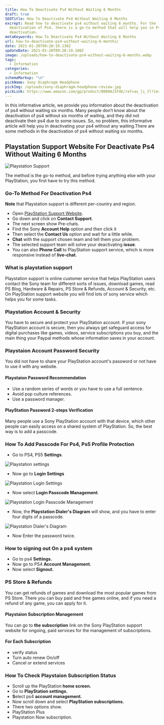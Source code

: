 ```yaml
---
title: How To Deactivate Ps4 Without Waiting 6 Months
draft: true
SEOTitle: How To Deactivate Ps4 Without Waiting 6 Months
excrept: Read how to deactivate ps4 without waiting 6 months. For the
  deactivation of Ps4, there is a go-to method that will help you in Ps4
  deactivation.
metaKeywords: How To Deactivate Ps4 Without Waiting 6 Months
url: how-to-deactivate-ps4-without-waiting-6-months/
date: 2021-01-20T09:20:19.136Z
updateDate: 2021-01-20T09:20:19.180Z
image: /uploads/how-to-deactivate-ps4-without-waiting-6-months.webp
tags:
  - Information
categories:
  - Information
schemaMarkup: "\n"
pickName: Sony Diaphragm Headphone
pickImg: /uploads/sony-diaphragm-headphone-review.jpg
pickLink: https://www.amazon.com/gp/product/B000AJIF4E/ref=as_li_tl?ie=UTF8&tag=technikaya-20&camp=1789&creative=9325&linkCode=as2&creativeASIN=B000AJIF4E&linkId=bac568bc2332dd39840b9f3d4e6c00ba
---
```

In this informative article, we provide you information about the deactivation of ps4 without waiting six months. Many people don’t know about the deactivation of ps4 without six months of waiting, and they did not deactivate their ps4 due to some issues. So, no problem, this informative article will help you in deactivating your ps4 without any waiting.There are some methods in the deactivation of ps4 without waiting six months.

## Playstation Support Website For Deactivate Ps4 Without Waiting 6 Months

![Playstation Support](/uploads/playstation-support.webp "Playstation Support")

The method is the go-to method, and before trying anything else with your PlayStation, you first have to try this method.

### Go-To Method For Deactivation Ps4

**Note** that Playstation support is different per-country and region.

* Open [PlayStation Support Website](https://www.playstation.com/en-us/support/).
* Go down and click on **Contact Support**.
* The next screen show Pre-chats.
* Find the Sony **Account Help** option and then click it
* Then select the **Contact Us** option and wait for a little while.
* **Chat** with the support chosen team and tell them your problem.
* The selected support team will solve your deactivating **issue**. 
* You can also **Phone Call** to PlayStation support service, which is more responsive instead of **live-chat**.

### What is playstation support

Playstation support is online customer service that helps PlayStation users contact the Sony team for different sorts of issues, download games, read PS Blog, Hardware & Repairs, PS Store & Refunds, Account & Security, etc. On PlayStation support website you will find lots of sony service which helps you for some tasks.

### Playstation Account & Security

You have to secure and protect your PlayStation account. If your sony PlayStation account is secure, then you always get safeguard access for digital purchases like games, videos, service subscriptions you buy, and the main thing your Paypal methods whose information saves in your account.

### Playstaion Account Password Security

You did not have to share your PlayStation account's password or not have to use it with any website.

#### Playstaion Password Recommendation

* Use a random series of words or you have to use a full sentence.
* Avoid pop culture references.
* Use a password manager.

#### PlayStation Password 2-steps Verification

Many people use a Sony PlayStation account with that device, which other people can easily access on a shared system of PlayStation. So, the best way is to add a passcode.

### How To Add Passcode For Ps4, Ps5 Profile Protection

* Go to PS4, PS5 **Settings**.

![Playstation settings](/uploads/playstation-settings.webp "Playstation settings")

* Now go to **Login Settings**



![Playstation Login Settings](/uploads/playstation-login-settings.webp "Playstation Login Settings")

* Now select **Login Passcode Management**.



![Playstation Login Passcode Management](/uploads/playstation-login-passcode-management.webp "Playstation Login Passcode Management")

* Now, the **Playstation Dialer's Diagram** will show, and you have to enter four digits of a passcode.

![Playstation Dialer's Diagram](/uploads/playstation-dialer-s-diagram.webp "Playstation Dialer's Diagram")

* Now Enter the password twice.

### How to signing out On a ps4 system

* Go to ps4 **Settings.**
* Now go to PS4 **Account Management.**
* Now select **Signout.**

### PS Store & Refunds

You can get refunds of games and download the most popular games from PS Store. There you can buy paid and free games online, and if you need a refund of any game, you can apply for it.

#### Playstaion Subscription Management

You can go to **the subscription** link on the Sony PlayStation support website for ongoing, paid services for the management of subscriptions.

#### For Each Subscription

* verify status
* Turn auto renew On/off
* Cancel or extend services

### How To Check Playstaion Subscription Status

* Scroll up the PlayStation **home screen.**
* Go to **PlayStation settings.**
* **S**elect ps4 **account management.**
* Now scroll down and select **PlayStation subscriptions.**
* There two options show.
* PlayStation Plus
* Playstation Now subscription.